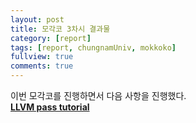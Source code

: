 ```yaml
---
layout: post
title: 모각코 3차시 결과물
category: [report]
tags: [report, chungnamUniv, mokkoko]
fullview: true
comments: true
---
```

이번 모각코를 진행하면서 다음 사항을 진행했다.<br>
**[LLVM pass tutorial](https://fault2000.github.io/llvm/2022/01/11/LLVM-PASS.html)**